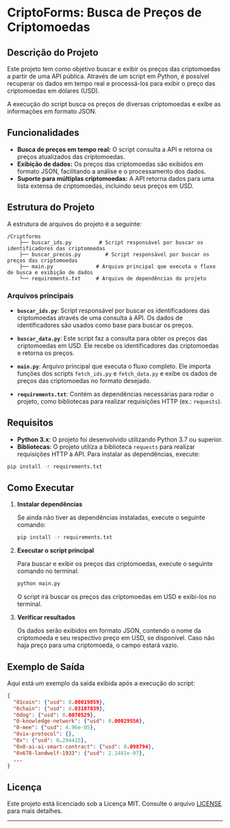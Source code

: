 # CriptoForms: Busca de Preços de Criptomoedas

## Descrição do Projeto

Este projeto tem como objetivo buscar e exibir os preços das criptomoedas a partir de uma API pública. Através de um script em Python, é possível recuperar os dados em tempo real e processá-los para exibir o preço das criptomoedas em dólares (USD).

A execução do script busca os preços de diversas criptomoedas e exibe as informações em formato JSON.

## Funcionalidades

- **Busca de preços em tempo real:** O script consulta a API e retorna os preços atualizados das criptomoedas.
- **Exibição de dados:** Os preços das criptomoedas são exibidos em formato JSON, facilitando a análise e o processamento dos dados.
- **Suporte para múltiplas criptomoedas:** A API retorna dados para uma lista extensa de criptomoedas, incluindo seus preços em USD.

## Estrutura do Projeto

A estrutura de arquivos do projeto é a seguinte:

```
/Criptforms
    ├── buscar_ids.py         # Script responsável por buscar os identificadores das criptomoedas
    ├── buscar_precos.py        # Script responsável por buscar os preços das criptomoedas
    ├── main.py              # Arquivo principal que executa o fluxo de busca e exibição de dados
    └── requirements.txt     # Arquivo de dependências do projeto
```

### Arquivos principais

- **`buscar_ids.py`**: Script responsável por buscar os identificadores das criptomoedas através de uma consulta à API. Os dados de identificadores são usados como base para buscar os preços.
  
- **`buscar_data.py`**: Este script faz a consulta para obter os preços das criptomoedas em USD. Ele recebe os identificadores das criptomoedas e retorna os preços.

- **`main.py`**: Arquivo principal que executa o fluxo completo. Ele importa funções dos scripts `fetch_ids.py` e `fetch_data.py` e exibe os dados de preços das criptomoedas no formato desejado.

- **`requirements.txt`**: Contém as dependências necessárias para rodar o projeto, como bibliotecas para realizar requisições HTTP (ex.: `requests`).

## Requisitos

- **Python 3.x**: O projeto foi desenvolvido utilizando Python 3.7 ou superior.
- **Bibliotecas**: O projeto utiliza a biblioteca `requests` para realizar requisições HTTP à API. Para instalar as dependências, execute:

```bash
pip install -r requirements.txt
```

## Como Executar

1. **Instalar dependências**

   Se ainda não tiver as dependências instaladas, execute o seguinte comando:

   ```bash
   pip install -r requirements.txt
   ```

2. **Executar o script principal**

   Para buscar e exibir os preços das criptomoedas, execute o seguinte comando no terminal:

   ```bash
   python main.py
   ```

   O script irá buscar os preços das criptomoedas em USD e exibi-los no terminal.

3. **Verificar resultados**

   Os dados serão exibidos em formato JSON, contendo o nome da criptomoeda e seu respectivo preço em USD, se disponível. Caso não haja preço para uma criptomoeda, o campo estará vazio.

## Exemplo de Saída

Aqui está um exemplo da saída exibida após a execução do script:

```json
{
  "01coin": {"usd": 0.00019859},
  "0chain": {"usd": 0.03107839},
  "0dog": {"usd": 0.0070529},
  "0-knowledge-network": {"usd": 0.00029556},
  "0-mee": {"usd": 4.96e-05},
  "0vix-protocol": {},
  "0x": {"usd": 0.294415},
  "0x0-ai-ai-smart-contract": {"usd": 0.098794},
  "0x678-landwolf-1933": {"usd": 2.1481e-07},
  ...
}
```

## Licença

Este projeto está licenciado sob a Licença MIT. Consulte o arquivo [LICENSE](LICENSE) para mais detalhes.

---
